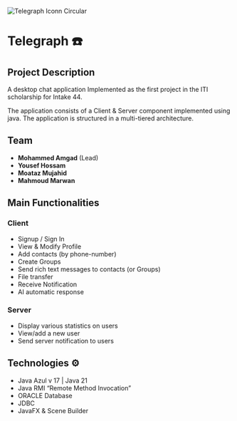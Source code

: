   ![Telegraph Iconn Circular](https://github.com/AMG2001/Chatting-App/assets/21118424/8c781309-91c3-4282-8702-66c539a26fd6)


# Telegraph ☎️

## Project Description

A desktop chat application Implemented as the first project in the ITI scholarship for Intake 44.

The application consists of a Client & Server component implemented using java. The application is structured in a multi-tiered architecture.

## Team

- **Mohammed Amgad** (Lead)
- **Yousef Hossam**
- **Moataz Mujahid**
- **Mahmoud Marwan**

## Main Functionalities

### Client

- Signup / Sign In
- View & Modify Profile
- Add contacts (by phone-number)
- Create Groups
- Send rich text messages to contacts (or Groups)
- File transfer
- Receive Notification
- AI automatic response

### Server

- Display various statistics on users
- View/add a new user
- Send server notification to users

## Technologies ⚙️

- Java Azul v 17 |  Java 21
- Java RMI “Remote Method Invocation”
- ORACLE Database
- JDBC
- JavaFX & Scene Builder
